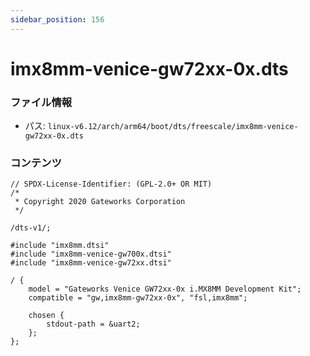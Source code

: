 ```yaml
---
sidebar_position: 156
---
```

# imx8mm-venice-gw72xx-0x.dts

### ファイル情報

- パス: `linux-v6.12/arch/arm64/boot/dts/freescale/imx8mm-venice-gw72xx-0x.dts`

### コンテンツ

```dts
// SPDX-License-Identifier: (GPL-2.0+ OR MIT)
/*
 * Copyright 2020 Gateworks Corporation
 */

/dts-v1/;

#include "imx8mm.dtsi"
#include "imx8mm-venice-gw700x.dtsi"
#include "imx8mm-venice-gw72xx.dtsi"

/ {
	model = "Gateworks Venice GW72xx-0x i.MX8MM Development Kit";
	compatible = "gw,imx8mm-gw72xx-0x", "fsl,imx8mm";

	chosen {
		stdout-path = &uart2;
	};
};

```
